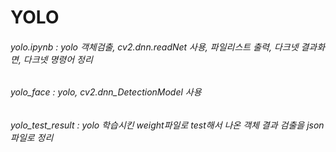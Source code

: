 # YOLO

###### yolo.ipynb : yolo 객체검출, cv2.dnn.readNet 사용, 파일리스트 출력, 다크넷 결과화면, 다크넷 명령어 정리
###### yolo_face : yolo, cv2.dnn_DetectionModel 사용
###### yolo_test_result : yolo 학습시킨 weight파일로 test해서 나온 객체 결과 검출을 json파일로 정리
